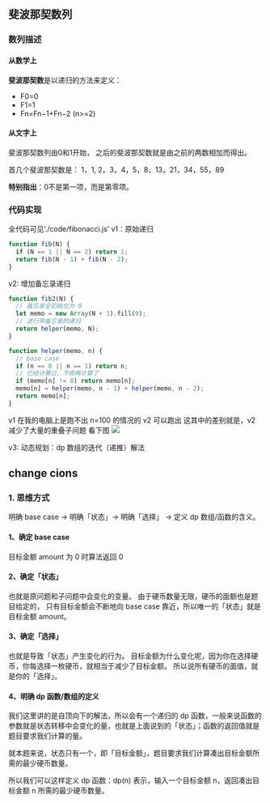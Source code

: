 
## 斐波那契数列

### 数列描述
#### 从数学上
**斐波那契数**是以递归的方法来定义：
-   F0=0
-   F1=1
-   Fn=Fn−1+Fn−2 (n>=2)

#### 从文字上
斐波那契数列由0和1开始，
之后的斐波那契数就是由之前的两数相加而得出。

首几个斐波那契数是：
1，1, 2，3，4，5，8，13，21，34，55，89

**特别指出**：0不是第一项，而是第零项。

### 代码实现
全代码可见‘./code/fibonacci.js’
v1：原始递归
```js
function fib(N) {
  if (N == 1 || N == 2) return 1;
  return fib(N - 1) + fib(N - 2);
}
```

v2: 增加备忘录递归
```js
function fib2(N) {
  // 备忘录全初始化为 0
  let memo = new Array(N + 1).fill(0);
  // 进⾏带备忘录的递归
  return helper(memo, N);
}

function helper(memo, n) {
  // base case
  if (n == 0 || n == 1) return n;
  // 已经计算过，不⽤再计算了
  if (memo[n] != 0) return memo[n];
  memo[n] = helper(memo, n - 1) + helper(memo, n - 2);
  return memo[n];
}
```

v1 在我的电脑上是跑不出 n=100 的情况的
v2 可以跑出
这其中的差别就是，v2 减少了大量的重叠子问题
看下图
![](https://i.imgur.com/qei8SF0.png)

v3: 动态规划：dp 数组的迭代（递推）解法



## change cions
### 1. 思维方式
明确 base case -> 明确「状态」-> 明确「选择」 -> 定义 dp 数组/函数的含义。

#### 1、确定 base case
⽬标⾦额 amount 为 0 时算法返回 0

#### 2、确定「状态」
也就是原问题和⼦问题中会变化的变量。
由于硬币数量⽆限，硬币的⾯额也是题⽬给定的，
只有⽬标⾦额会不断地向 base case 靠近，所以唯⼀的「状态」就是⽬标⾦额 amount。

#### 3、确定「选择」
也就是导致「状态」产⽣变化的⾏为。
⽬标⾦额为什么变化呢，因为你在选择硬币，你每选择⼀枚硬币，就相当于减少了⽬标⾦额。
所以说所有硬币的⾯值，就是你的「选择」。

#### 4、明确 dp 函数/数组的定义
我们这⾥讲的是⾃顶向下的解法，所以会有⼀个递归的 dp 函数，⼀般来说函数的参数就是状态转移中会变化的量，也就是上⾯说到的「状态」；函数的返回值就是题⽬要求我们计算的量。

就本题来说，状态只有⼀个，即「⽬标⾦额」，题⽬要求我们计算凑出⽬标⾦额所需的最少硬币数量。

所以我们可以这样定义 dp 函数：dp(n) 表示，输⼊⼀个⽬标⾦额 n，返回凑出⽬标⾦额 n 所需的最少硬币数量。